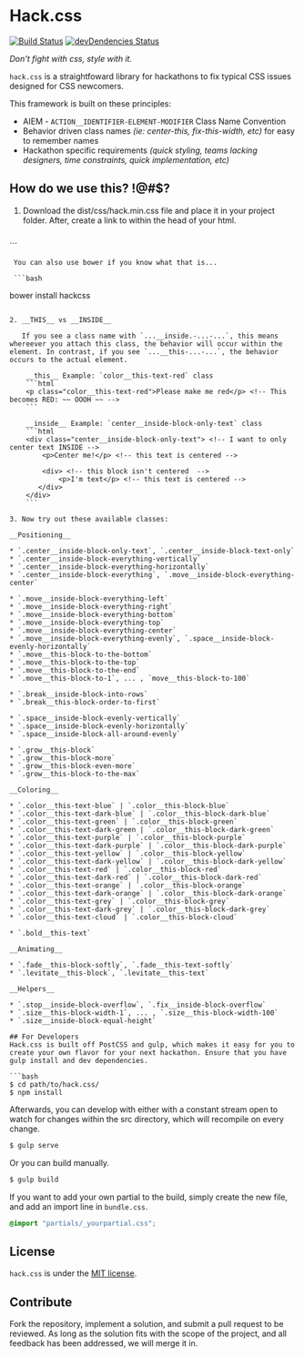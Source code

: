 # Hack.css
[![Build Status](https://travis-ci.org/brh55/HackCSS.svg)](https://travis-ci.org/brh55/HackCSS)
[![devDendencies Status](https://david-dm.org/brh55/hack.css/dev-status.svg)](https://david-dm.org/brh55/hack.css#info=devDependencies)

*Don't fight with css, style with it.*

`hack.css` is a straightfoward library for hackathons to fix typical CSS issues designed for CSS newcomers.

This framework is built on these principles:
- AIEM - `ACTION__IDENTIFIER-ELEMENT-MODIFIER` Class Name Convention
- Behavior driven class names _(ie: center-this, fix-this-width, etc)_ for easy to remember names
- Hackathon specific requirements _(quick styling, teams lacking designers, time constraints, quick implementation, etc)_

## How do we use this? !@#$?
1. Download the dist/css/hack.min.css file and place it in your project folder. After, create a link to within the head of your html.

    ```html
<head>
	<link rel="stylesheet" type="text/css" href="file/path/hack.min.css">
</head>
```

     You can also use bower if you know what that is...

     ```bash
bower install hackcss
```

2. __THIS__ vs __INSIDE__

   If you see a class name with `...__inside.-...-...`, this means whereever you attach this class, the behavior will occur within the element. In contrast, if you see `...__this-...-...`, the behavior occurs to the actual element.

    __this__ Example: `color__this-text-red` class
    ```html
	<p class="color__this-text-red">Please make me red</p> <!-- This becomes RED: ~~ OOOH ~~ -->
    ```

    __inside__ Example: `center__inside-block-only-text` class
    ```html
    <div class="center__inside-block-only-text"> <!-- I want to only center text INSIDE -->
	    <p>Center me!</p> <!-- this text is centered -->
	    
	    <div> <!-- this block isn't centered  -->
			<p>I'm text</p> <!-- this text is centered -->
	   </div>
    </div>
    ```

3. Now try out these available classes:

__Positioning__

* `.center__inside-block-only-text`, `.center__inside-block-text-only`
* `.center__inside-block-everything-vertically`
* `.center__inside-block-everything-horizontally`
* `.center__inside-block-everything`, `.move__inside-block-everything-center`

* `.move__inside-block-everything-left`
* `.move__inside-block-everything-right`
* `.move__inside-block-everything-bottom`
* `.move__inside-block-everything-top`
* `.move__inside-block-everything-center`
* `.move__inside-block-everything-evenly`, `.space__inside-block-evenly-horizontally`
* `.move__this-block-to-the-bottom`
* `.move__this-block-to-the-top`
* `.move__this-block-to-the-end`
* `.move__this-block-to-1`, ... , `move__this-block-to-100`

* `.break__inside-block-into-rows`
* `.break__this-block-order-to-first`

* `.space__inside-block-evenly-vertically`
* `.space__inside-block-evenly-horizontally`
* `.space__inside-block-all-around-evenly`

* `.grow__this-block`
* `.grow__this-block-more`
* `.grow__this-block-even-more`
* `.grow__this-block-to-the-max`

__Coloring__

* `.color__this-text-blue` | `.color__this-block-blue`
* `.color__this-text-dark-blue` | `.color__this-block-dark-blue`
* `.color__this-text-green` | `.color__this-block-green`
* `.color__this-text-dark-green | `.color__this-block-dark-green`
* `.color__this-text-purple` | `.color__this-block-purple`
* `.color__this-text-dark-purple` | `.color__this-block-dark-purple`
* `.color__this-text-yellow` | `.color__this-block-yellow`
* `.color__this-text-dark-yellow` | `.color__this-block-dark-yellow`
* `.color__this-text-red` | `.color__this-block-red`
* `.color__this-text-dark-red` | `.color__this-block-dark-red`
* `.color__this-text-orange` | `.color__this-block-orange`
* `.color__this-text-dark-orange` | `.color__this-block-dark-orange`
* `.color__this-text-grey` | `.color__this-block-grey`
* `.color__this-text-dark-grey` | `.color__this-block-dark-grey`
* `.color__this-text-cloud` | `.color__this-block-cloud`

* `.bold__this-text`

__Animating__

* `.fade__this-block-softly`, `.fade__this-text-softly`
* `.levitate__this-block`, `.levitate__this-text`

__Helpers__

* `.stop__inside-block-overflow`, `.fix__inside-block-overflow`
* `.size__this-block-width-1`, ... , `.size__this-block-width-100`
* `.size__inside-block-equal-height`

## For Developers
Hack.css is built off PostCSS and gulp, which makes it easy for you to create your own flavor for your next hackathon. Ensure that you have gulp install and dev dependencies.

```bash
$ cd path/to/hack.css/
$ npm install
```

Afterwards, you can develop with either with a constant stream open to watch for changes within the src directory, which will recompile on every change.

```bash
$ gulp serve
```

Or you can build manually.

```bash
$ gulp build
```

If you want to add your own partial to the build, simply create the new file, and add an import line in `bundle.css`.

```css
@import "partials/_yourpartial.css";
```

## License
`hack.css` is under the [MIT license](http://opensource.org/licenses/MIT).

## Contribute
Fork the repository, implement a solution, and submit a pull request to be reviewed. As long as the solution fits with the scope of the project, and all feedback has been addressed, we will merge it in.
